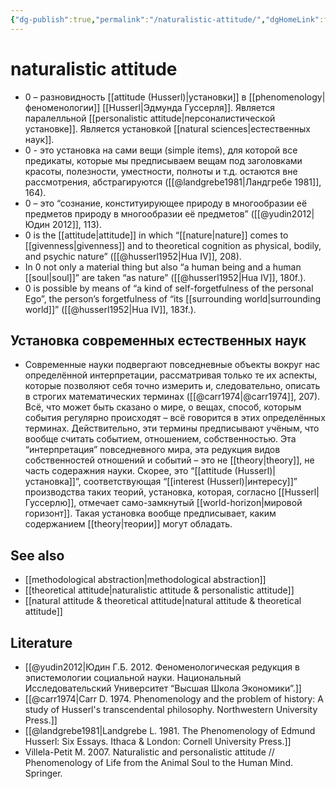 ```yaml
---
{"dg-publish":true,"permalink":"/naturalistic-attitude/","dgHomeLink":false,"dgPassFrontmatter":false}
---
```


# naturalistic attitude
- 0 – разновидность [[attitude (Husserl)|установки]] в [[phenomenology|феноменологии]] [[Husserl|Эдмунда Гуссерля]]. Является паралелльной [[personalistic attitude|персоналистической установке]]. Является установкой [[natural sciences|естественных наук]].
- 0 - это установка на сами вещи (simple items), для которой все предикаты, которые мы предписываем вещам под заголовками красоты, полезности, уместности, полноты и т.д. остаются вне рассмотрения, абстрагируются ([[@landgrebe1981|Ландгребе 1981]], 164).
- 0 – это “сознание, конституирующее природу в многообразии её предметов природу в многообразии её предметов” ([[@yudin2012|Юдин 2012]], 113). 
- 0 is the [[attitude|attitude]] in which “[[nature|nature]] comes to [[givenness|givenness]] and to theoretical cognition as physical, bodily, and psychic nature” ([[@husserl1952|Hua IV]], 208).
- In 0 not only a material thing but also “a human being and a human [[soul|soul]]” are taken “as nature” ([[@husserl1952|Hua IV]], 180f.).
- 0 is possible by means of “a kind of self-forgetfulness of the personal Ego”, the person’s forgetfulness of “its [[surrounding world|surrounding world]]” ([[@husserl1952|Hua IV]], 183f.).


## Установка современных естественных наук
- Современные науки подвергают повседневные объекты вокруг нас определённой интерпретации, рассматривая только те их аспекты, которые позволяют себя точно измерить и, следовательно, описать в строгих математических терминах ([[@carr1974|@carr1974]], 207). Всё, что может быть сказано о мире, о вещах, способ, которым события регулярно происходят – всё говорится в этих определённых терминах. Действительно, эти термины предписывают учёным, что вообще считать событием, отношением, собственностью. Эта “интерпретация” повседневного мира, эта редукция видов собственностей отношений и событий – это не [[theory|theory]], не часть содеражния науки. Скорее, это “[[attitude (Husserl)|установка]]”, соответствующая “[[interest (Husserl)|интересу]]” производства таких теорий, установка, которая, согласно [[Husserl|Гуссерлю]], отмечает само-замкнутый [[world-horizon|мировой горизонт]]. Такая установка вообще предписывает, каким содержанием [[theory|теории]] могут обладать.


## See also
- [[methodological abstraction|methodological abstraction]]
- [[theoretical attitude|naturalistic attitude & personalistic attitude]]
- [[natural attitude & theoretical attitude|natural attitude & theoretical attitude]]

## Literature
- [[@yudin2012|Юдин Г.Б. 2012. Феноменологическая редукция в эпистемологии социальной науки. Национальный Исследовательский Университет “Высшая Школа Экономики”.]]
- [[@carr1974|Carr D. 1974. Phenomenology and the problem of history: A study of Husserl's transcendental philosophy. Northwestern University Press.]]
- [[@landgrebe1981|Landgrebe L. 1981. The Phenomenology of Edmund Husserl: Six Essays. Ithaca & London: Cornell University Press.]]
- Villela-Petit M. 2007. Naturalistic and personalistic attitude // Phenomenology of Life from the Animal Soul to the Human Mind. Springer.


